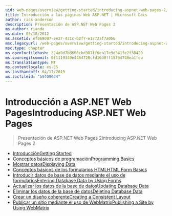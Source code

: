 ```yaml
---
uid: web-pages/overview/getting-started/introducing-aspnet-web-pages-2/index
title: Introducción a las páginas Web ASP.NET | Microsoft Docs
author: rick-anderson
description: Presentación de ASP.NET Web Pages 2
ms.author: riande
ms.date: 05/18/2012
ms.assetid: ef969007-9e27-431c-b2f7-e1772af7a0b6
msc.legacyurl: /web-pages/overview/getting-started/introducing-aspnet-web-pages-2
msc.type: chapter
ms.openlocfilehash: 324a9d7b8666cbd387ff6ea17e9d341fe2f38423
ms.sourcegitcommit: 0f1119340e4464720cfd16d0ff15764746ea1fea
ms.translationtype: MT
ms.contentlocale: es-ES
ms.lasthandoff: 04/17/2019
ms.locfileid: "59409634"
---
```

# <a name="introducing-aspnet-web-pages"></a><span data-ttu-id="36626-103">Introducción a ASP.NET Web Pages</span><span class="sxs-lookup"><span data-stu-id="36626-103">Introducing ASP.NET Web Pages</span></span>

> <span data-ttu-id="36626-104">Presentación de ASP.NET Web Pages 2</span><span class="sxs-lookup"><span data-stu-id="36626-104">Introducing ASP.NET Web Pages 2</span></span>


- [<span data-ttu-id="36626-105">Introducción</span><span class="sxs-lookup"><span data-stu-id="36626-105">Getting Started</span></span>](getting-started.md)
- [<span data-ttu-id="36626-106">Conceptos básicos de programación</span><span class="sxs-lookup"><span data-stu-id="36626-106">Programming Basics</span></span>](intro-to-web-pages-programming.md)
- [<span data-ttu-id="36626-107">Mostrar datos</span><span class="sxs-lookup"><span data-stu-id="36626-107">Displaying Data</span></span>](displaying-data.md)
- [<span data-ttu-id="36626-108">Conceptos básicos de los formularios HTML</span><span class="sxs-lookup"><span data-stu-id="36626-108">HTML Form Basics</span></span>](form-basics.md)
- [<span data-ttu-id="36626-109">Introducir datos de base de datos mediante el uso de formularios</span><span class="sxs-lookup"><span data-stu-id="36626-109">Entering Database Data by Using Forms</span></span>](entering-data.md)
- [<span data-ttu-id="36626-110">Actualizar los datos de la base de datos</span><span class="sxs-lookup"><span data-stu-id="36626-110">Updating Database Data</span></span>](updating-data.md)
- [<span data-ttu-id="36626-111">Eliminar los datos de la base de datos</span><span class="sxs-lookup"><span data-stu-id="36626-111">Deleting Database Data</span></span>](deleting-data.md)
- [<span data-ttu-id="36626-112">Crear un diseño coherente</span><span class="sxs-lookup"><span data-stu-id="36626-112">Creating a Consistent Layout</span></span>](layouts.md)
- [<span data-ttu-id="36626-113">Publicar un sitio mediante el uso de WebMatrix</span><span class="sxs-lookup"><span data-stu-id="36626-113">Publishing a Site by Using WebMatrix</span></span>](publishing.md)
